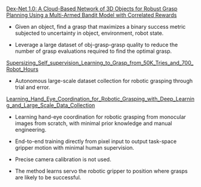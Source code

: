 [Dex-Net 1.0: A Cloud-Based Network of 3D Objects for Robust Grasp Planning Using a Multi-Armed Bandit Model with Correlated Rewards](dex_net_1.pdf)

- Given an object, find a grasp that maximizes a binary success metric subjected to uncertainty in object, environment, robot state.

- Leverage a large dataset of obj-grasp-grasp quality to reduce the number of grasp evaluations required to find the optimal grasp.

[Supersizing_Self_supervision_Learning_to_Grasp_from_50K_Tries_and_700_Robot_Hours](Supersizing_Self_supervision_Learning_to_Grasp_from_50K_Tries_and_700_Robot_Hours.pdf)

- Autonomous large-scale dataset collection for robotic grasping through trial and error.

[Learning_Hand_Eye_Coordination_for_Robotic_Grasping_with_Deep_Learning_and_Large_Scale_Data_Collection](Learning_Hand_Eye_Coordination_for_Robotic_Grasping_with_Deep_Learning_and_Large_Scale_Data_Collection.pdf)

- Learning hand-eye coordination for robotic grasping from monocular images from scratch, with minimal prior knowledge and manual engineering.

- End-to-end training directly from pixel input to output task-space gripper motion with minimal human supervision.

- Precise camera calibration is not used.

- The method learns servo the robotic gripper to position where grasps are likely to be successful.

